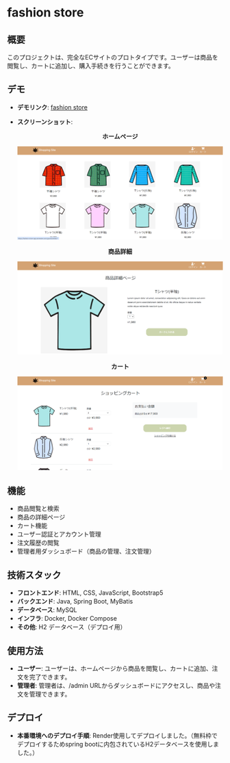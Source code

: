# fashion store

## 概要
このプロジェクトは、完全なECサイトのプロトタイプです。ユーザーは商品を閲覧し、カートに追加し、購入手続きを行うことができます。

## デモ
- **デモリンク**: [fashion store](https://fashion-store-app.onrender.com)

- **スクリーンショット**:
  
  <div style="text-align: center;">
    <p><strong>ホームページ</strong></p>
    <img src="docs/screenshots/homepage.png" alt="ホームページ" style="max-width: 100%; height: auto;">
  </div>
  
  <div style="text-align: center;">
    <p><strong>商品詳細</strong></p>
    <img src="docs/screenshots/goods-details.png" alt="商品詳細" style="max-width: 100%; height: auto;">
  </div>

  <div style="text-align: center;">
    <p><strong>カート</strong></p>
    <img src="docs/screenshots/cart.png" alt="カート" style="max-width: 100%; height: auto;">
  </div>
  
## 機能
- 商品閲覧と検索
- 商品の詳細ページ
- カート機能
- ユーザー認証とアカウント管理
- 注文履歴の閲覧
- 管理者用ダッシュボード（商品の管理、注文管理）

## 技術スタック
- **フロントエンド**: HTML, CSS, JavaScript, Bootstrap5
- **バックエンド**: Java, Spring Boot, MyBatis
- **データベース**: MySQL
- **インフラ**: Docker, Docker Compose
- **その他**: H2 データベース（デプロイ用）

## 使用方法
- **ユーザー**: ユーザーは、ホームページから商品を閲覧し、カートに追加、注文を完了できます。
- **管理者**: 管理者は、/admin URLからダッシュボードにアクセスし、商品や注文を管理できます。

## デプロイ
- **本番環境へのデプロイ手順**: Render使用してデプロイしました。（無料枠でデプロイするためspring bootに内包されているH2データベースを使用しました。）
